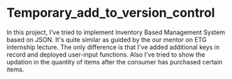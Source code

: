 # Temporary_add_to_version_control
In this project, I've tried to implement Inventory Based Management System based on JSON. 
It's quite similar as guided by the our mentor on ETG internship lecture. The only difference is that I've added additional keys in record and deployed user-input functions.
Also I've tried to show the updation in the quantity of items after the consumer has purchased certain items.
